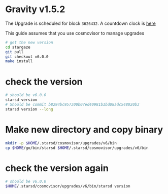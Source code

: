 # Gravity v1.5.2

The Upgrade is scheduled for block `3626432`. A countdown clock is [here](https://www.mintscan.io/stargaze/blocks/3626432)

This guide assumes that you use cosmovisor to manage upgrades

```bash
# get the new version
cd stargaze
git pull
git checkout v6.0.0
make install
```

# check the version

```bash
# should be v6.0.0
starsd version
# Should be commit b8294bc957300b07ed40981b1bd08adc548020b3
starsd version --long
```

# Make new directory and copy binary

```bash
mkdir -p $HOME/.starsd/cosmovisor/upgrades/v6/bin
cp $HOME/go/bin/starsd $HOME/.starsd/cosmovisor/upgrades/v6/bin
```

# check the version again

```bash
# should be v6.0.0
$HOME/.starsd/cosmovisor/upgrades/v6/bin/starsd version
```
